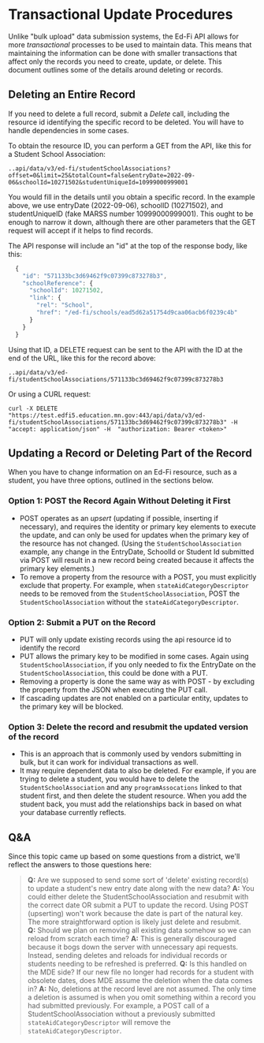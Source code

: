 # Transactional Update Procedures
Unlike "bulk upload" data submission systems, the Ed-Fi API allows for more *transactional* processes to be used to maintain data. This means that maintaining the information can be done with smaller transactions that affect only the records you need to create, update, or delete. This document outlines some of the details around deleting or records.

## Deleting an Entire Record
If you need to delete a full record, submit a *Delete* call, including the resource id identifying the specific record to be deleted. You will have to handle dependencies in some cases.

To obtain the resource ID, you can perform a GET from the API, like this for a Student School Association:

   ```..api/data/v3/ed-fi/studentSchoolAssociations?offset=0&limit=25&totalCount=false&entryDate=2022-09-06&schoolId=10271502&studentUniqueId=10999000999001```

You would fill in the details until you obtain a specific record. In the example above, we use entryDate (2022-09-06), schoolID (10271502), and studentUniqueID (fake MARSS number 10999000999001). This ought to be enough to narrow it down, although there are other parameters that the GET request will accept if it helps to find records.

The API response will include an "id" at the top of the response body, like this:
```javascript
  {
    "id": "571133bc3d69462f9c07399c873278b3",
    "schoolReference": {
      "schoolId": 10271502,
      "link": {
        "rel": "School",
        "href": "/ed-fi/schools/ead5d62a51754d9caa06acb6f0239c4b"
      }
    }
  }
```

Using that ID, a DELETE request can be sent to the API with the ID at the end of the URL, like this for the record above:

   ```..api/data/v3/ed-fi/studentSchoolAssociations/571133bc3d69462f9c07399c873278b3```

Or using a CURL request:
```
curl -X DELETE "https://test.edfi5.education.mn.gov:443/api/data/v3/ed-fi/studentSchoolAssociations/571133bc3d69462f9c07399c873278b3" -H  "accept: application/json" -H  "authorization: Bearer <token>"

```


## Updating a Record or Deleting Part of the Record
When you have to change information on an Ed-Fi resource, such as a student, you have three options, outlined in the sections below.

### Option 1: POST the Record Again Without Deleting it First  
- POST operates as an *upsert* (updating if possible, inserting if necessary), and requires the identity or primary key elements to execute the update, and can only be used for updates when the primary key of the resource has not changed. (Using the ```StudentSchoolAssociation``` example, any change in the EntryDate, SchoolId or Student Id submitted via POST will result in a new record being created because it affects the primary key elements.)
- To remove a property from the resource with a POST, you must explicitly exclude that property. For example, when ```stateAidCategoryDescriptor``` needs to be removed from the ```StudentSchoolAssociation```, POST the ```StudentSchoolAssociation``` without the ```stateAidCategoryDescriptor```.

### Option 2: Submit a PUT on the Record
- PUT will only update existing records using the api resource id to identify the record
- PUT allows the primary key to be modified in some cases. Again using ```StudentSchoolAssociation```, if you only needed to fix the EntryDate on the ```StudentSchoolAssociation```, this could be done with a PUT.
- Removing a property is done the same way as with POST - by excluding the property from the JSON when executing the PUT call.
- If cascading updates are not enabled on a particular entity, updates to the primary key will be blocked.

### Option 3: Delete the record and resubmit the updated version of the record
- This is an approach that is commonly used by vendors submitting in bulk, but it can work for individual transactions as well.
- It may require dependent data to also be deleted. For example, if you are trying to delete a student, you would have to delete the ```StudentSchoolAssociation``` and any ```programAssocations``` linked to that student first, and then delete the student resource. When you add the student back, you must add the relationships back in based on what your database currently reflects.

## Q&A
Since this topic came up based on some questions from a district, we'll reflect the answers to those questions here:

>**Q:** Are we supposed to send some sort of 'delete' existing record(s) to update a student's new entry date along with the new data?
**A:** You could either delete the StudentSchoolAssociation and resubmit with the correct date OR submit a PUT to update the record. Using POST (upserting) won't work because the date is part of the natural key. The more straightforward option is likely just delete and resubmit.  
**Q:** Should we plan on removing all existing data somehow so we can reload from scratch each time?
**A:** This is generally discouraged because it bogs down the server with unnecessary api requests. Instead, sending deletes and reloads for individual records or students needing to be refreshed is preferred. 
**Q:** Is this handled on the MDE side? If our new file no longer had records for a student with obsolete dates, does MDE assume the deletion when the data comes in?
**A:** No, deletions at the record level are not assumed. The only time a deletion is assumed is when you omit something within a record you had submitted previously. For example, a POST call of a StudentSchoolAssociation without a previously submitted ```stateAidCategoryDescriptor``` will remove the ```stateAidCategoryDescriptor```. 

